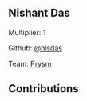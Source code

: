 
## Nishant Das
Multiplier: 1

Github: [@nisdas](https://github.com/nisdas)

Team: [Prysm](https://github.com/Prysmaticlabs/Prysm/pulls?q=author%3Anisdas)

## Contributions
